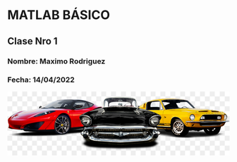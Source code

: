 # MATLAB BÁSICO

 ## Clase Nro 1
### Nombre: Maximo Rodriguez
### Fecha: 14/04/2022

![](./Carros.jpg)